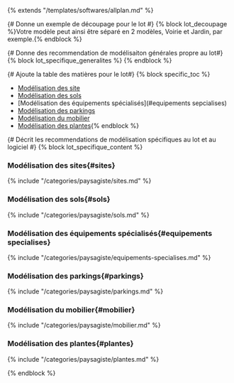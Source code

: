 {% extends "/templates/softwares/allplan.md" %}

{# Donne un exemple de découpage pour le lot #}
{% block lot_decoupage %}Votre modèle peut ainsi être séparé en 2 modèles, Voirie et Jardin, par exemple.{% endblock %}

{# Donne des recommendation de modélisaiton générales propre au lot#}
{% block lot_specifique_generalites %}
{% endblock %}

{# Ajoute la table des matières pour le lot#}
{% block specific_toc %}
* [Modélisation des site](#sites)
* [Modélisation des sols](#sols)
* [Modélisation des équipements spécialisés](#equipements sepcialises)
* [Modélisation des parkings](#parkings)
* [Modélisation du mobilier](#mobilier)
* [Modélisation des plantes](#plantes){% endblock %}

{# Décrit les recommendations de modélisation spécifiques au lot et au logiciel #}
{% block lot_specifique_content %}

### Modélisation des sites{#sites}

{% include "/categories/paysagiste/sites.md"  %}

### Modélisation des sols{#sols}

{% include "/categories/paysagiste/sols.md"  %}

### Modélisation des équipements spécialisés{#equipements specialises}

{% include "/categories/paysagiste/equipements-specialises.md"  %}

### Modélisation des parkings{#parkings}

{% include "/categories/paysagiste/parkings.md"  %}

### Modélisation du mobilier{#mobilier}

{% include "/categories/paysagiste/mobilier.md"  %}

### Modélisation des plantes{#plantes}

{% include "/categories/paysagiste/plantes.md"  %}

{% endblock %}